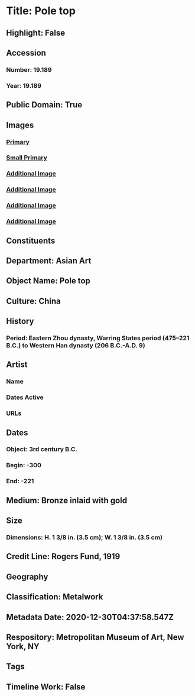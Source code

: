 # Title: Pole top
## Highlight: False
## Accession
### Number: 19.189
### Year: 19.189
## Public Domain: True
## Images
### [Primary](https://images.metmuseum.org/CRDImages/as/original/19_189_O1.jpg)
### [Small Primary](https://images.metmuseum.org/CRDImages/as/web-large/19_189_O1.jpg)
### [Additional Image](https://images.metmuseum.org/CRDImages/as/original/19_189_O3.jpg)
### [Additional Image](https://images.metmuseum.org/CRDImages/as/original/19_189_O4.jpg)
### [Additional Image](https://images.metmuseum.org/CRDImages/as/original/19_189_Bm.jpg)
### [Additional Image](https://images.metmuseum.org/CRDImages/as/original/19_189_Tp.JPG)
## Constituents
## Department: Asian Art
## Object Name: Pole top
## Culture: China
## History
### Period: Eastern Zhou dynasty, Warring States period (475–221 B.C.) to Western Han dynasty (206 B.C.-A.D. 9)
## Artist
### Name
### Dates Active
### URLs
## Dates
### Object: 3rd century B.C.
### Begin: -300
### End: -221
## Medium: Bronze inlaid with gold
## Size
### Dimensions: H. 1 3/8 in. (3.5 cm); W. 1 3/8 in. (3.5 cm)
## Credit Line: Rogers Fund, 1919
## Geography
## Classification: Metalwork
## Metadata Date: 2020-12-30T04:37:58.547Z
## Respository: Metropolitan Museum of Art, New York, NY
## Tags
## Timeline Work: False